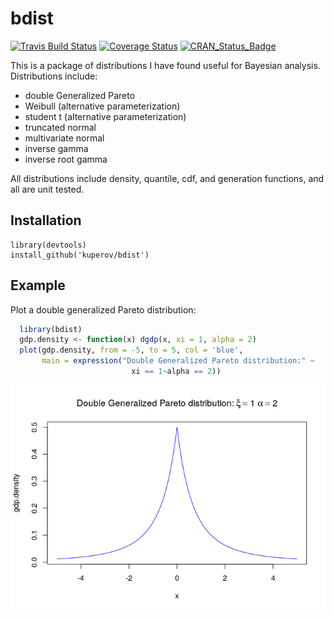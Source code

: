 
<!-- README.md is generated from README.Rmd. Please edit that file -->
bdist
=====

[![Travis Build Status](https://travis-ci.org/kuperov/bdist.svg?branch=master)](https://travis-ci.org/kuperov/bdist) [![Coverage Status](https://img.shields.io/codecov/c/github/kuperov/bdist/master.svg)](https://codecov.io/github/kuperov/bdist?branch=master) [![CRAN\_Status\_Badge](http://www.r-pkg.org/badges/version/bdist)](https://cran.r-project.org/package=bdist)

This is a package of distributions I have found useful for Bayesian analysis. Distributions include:

-   double Generalized Pareto
-   Weibull (alternative parameterization)
-   student t (alternative parameterization)
-   truncated normal
-   multivariate normal
-   inverse gamma
-   inverse root gamma

All distributions include density, quantile, cdf, and generation functions, and all are unit tested.

Installation
------------

    library(devtools)
    install_github('kuperov/bdist')

Example
-------

Plot a double generalized Pareto distribution:

``` r
  library(bdist)
  gdp.density <- function(x) dgdp(x, xi = 1, alpha = 2)
  plot(gdp.density, from = -5, to = 5, col = 'blue',
       main = expression("Double Generalized Pareto distribution:" ~
                           xi == 1~alpha == 2))
```

![](README_files/figure-markdown_github/dgp-1.png)
